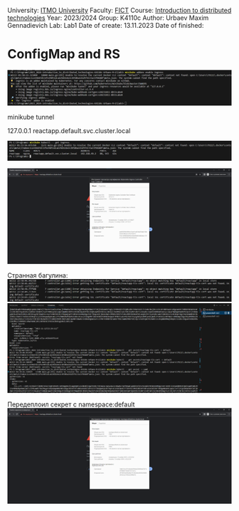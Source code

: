 University: [ITMO University](https://itmo.ru/ru/)
Faculty: [FICT](https://fict.itmo.ru)
Course: [Introduction to distributed technologies](https://github.com/itmo-ict-faculty/introduction-to-distributed-technologies)
Year: 2023/2024
Group: K4110c
Author: Urbaev Maxim Gennadievich
Lab: Lab1
Date of create: 13.11.2023
Date of finished: 


# ConfigMap and RS

![Alt text](image-1.png)

minikube tunnel

127.0.0.1	reactapp.default.svc.cluster.local

![Alt text](image.png)

![Alt text](image-2.png)

Странная багулина: 
![Alt text](image-3.png)
![Alt text](image-5.png)

Передеплоил секрет с namespace:default
![Alt text](image-4.png)